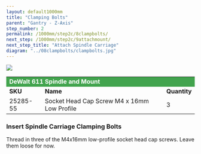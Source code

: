```yaml
---
layout: default1000mm
title: "Clamping Bolts"
parent: "Gantry - Z-Axis"
step_number: 2
permalink: /1000mm/step2c/8clampbolts/
next_step: /1000mm/step2c/9attachmount/
next_step_title: "Attach Spindle Carriage"
diagram: "../08clampbolts/clampbolts.jpg"
---
```

<img src="../../step2/photo/jpfs_DSC2750.jpg">

<table>
  <tr>
    <td style="color:#fff;background: #42a44e" colspan="3">
      <b>DeWalt 611 Spindle and Mount</b>
    </td>
  </tr>
  <tr>
    <td>
      <b>SKU</b>
    </td>
    <td>
      <b>Name</b>
    </td>
    <td>
      <b>Quantity</b>
    </td>
  </tr>
  <tr>
    <td>
      25285-55
    </td>
    <td>
      Socket Head Cap Screw M4 x 16mm Low Profile
    </td>
    <td>
      3
    </td>
  </tr>
</table>

<h3>Insert Spindle Carriage Clamping Bolts</h3>

Thread in three of the M4x16mm low-profile socket head cap screws. Leave them loose for now.
